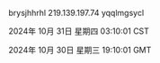 brysjhhrhl 219.139.197.74 yqqlmgsycl

2024年 10月 31日 星期四 03:10:01 CST

2024年 10月 30日 星期三 19:10:01 GMT
